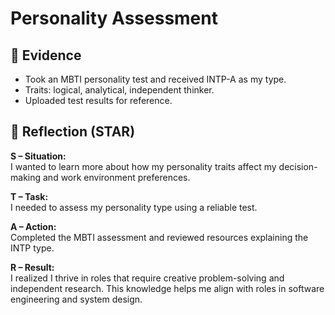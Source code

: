 # Personality Assessment

## 📂 Evidence
- Took an MBTI personality test and received INTP-A as my type.
- Traits: logical, analytical, independent thinker.
- Uploaded test results for reference.

## 💬 Reflection (STAR)

**S – Situation:**  
I wanted to learn more about how my personality traits affect my decision-making and work environment preferences.

**T – Task:**  
I needed to assess my personality type using a reliable test.

**A – Action:**  
Completed the MBTI assessment and reviewed resources explaining the INTP type.

**R – Result:**  
I realized I thrive in roles that require creative problem-solving and independent research. This knowledge helps me align with roles in software engineering and system design.

